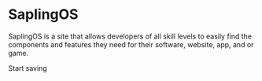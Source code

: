 # SaplingOS
SaplingOS is a site that allows developers of all skill levels to easily find the components and features they need for their software, website, app, and or game.

Start saving 
